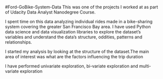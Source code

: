 #Ford-GoBike-System-Data
This was one of the projects I worked at as part of Udacity Data Analyst Nanodegree Course.

I spent time on this data analyzing individual rides made in a bike-sharing system covering the greater San Francisco Bay area. I have used Python data science and data visualization libraries to explore the dataset’s variables and understand the data’s structure, oddities, patterns and relationships.

I started my analysis by looking at the structure of the dataset.The main area of interest was what are the factors influencing the trip duration

I have performed univariate exploration, bi-variate exploration and multi-variate exploration
